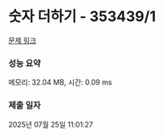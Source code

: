 # 숫자 더하기 - 353439/1 

[문제 링크](https://level.goorm.io/exam/353439/%EC%88%AB%EC%9E%90-%EB%8D%94%ED%95%98%EA%B8%B0/quiz/1) 

### 성능 요약

메모리: 32.04 MB, 시간: 0.09 ms

### 제출 일자

2025년 07월 25일 11:01:27


